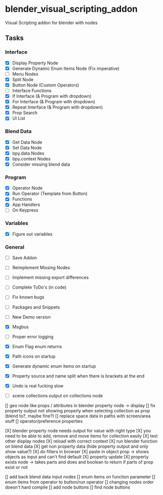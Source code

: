 # blender_visual_scripting_addon
Visual Scripting addon for blender with nodes


## Tasks
### Interface
- [X] Display Property Node
- [X] Generate Dynamic Enum Items Node (Fix imperative)
- [ ] Menu Nodes
- [X] Split Node
- [X] Button Node (Custom Operators)
- [ ] Interface Functions
- [X] If Interface (& Program with dropdown)
- [X] For Interface (& Program with dropdown)
- [X] Repeat Interface (& Program with dropdown)
- [X] Prop Search
- [X] UI List

### Blend Data
- [X] Get Data Node
- [X] Set Data Node
- [X] bpy.data Nodes
- [X] bpy.context Nodes
- [X] Consider missing blend data

### Program
- [X] Operator Node
- [X] Run Operator (Template from Button)
- [X] Functions
- [X] App Handlers
- [ ] On Keypress

### Variables
- [X] Figure out variables

### General
- [ ] Save Addon
- [ ] Reimplement Missing Nodes
- [ ] Implement missing export differences
- [ ] Complete ToDo's (in code)
- [ ] Fix known bugs
- [ ] Packages and Snippets
- [ ] New Demo version
- [X] Msgbus
- [ ] Proper error logging
- [X] Enum Flag enum returns
- [X] Path icons on startup
- [X] Generate dynamic enum items on startup
- [x] Property source and name split when there is brackets at the end
- [X] Undo is real fucking slow


- [ ] scene collections output on collections node

    
[] geo node like props / attributes in blender property node -> display
[] fix property output not showing properly when selecting collection as prop (blend to?, maybe fine?)
[] replace space data in paths with screen/area stuff
[] operator/preference properties

[X] blender property node needs output for value with right type
[X] you need to be able to add, remove and move items for collection easily
[X] test other display nodes
[X] reload with correct context
[X] run blender function on blend data
[X] get non property data (hide property output and only show value?)
[X] do filters in browser
[X] paste in object prop -> shows objects as input and can't find default
[X] property update
[X] property exists node -> takes parts and does and boolean to return if parts of prop exist or not

[] add back blend data input nodes
[] enum items on function parameter
[] enum items from operator to button/run operator
[] changing nodes order doesn't hard compile
[] add node buttons
[] find node buttons